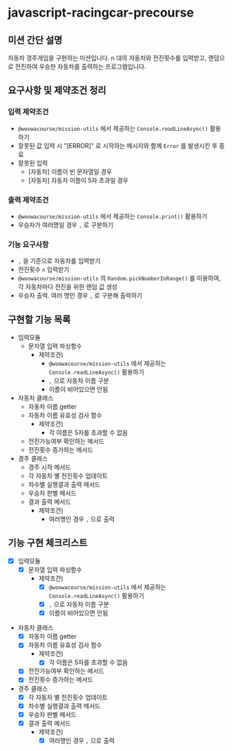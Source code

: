 # javascript-racingcar-precourse

## 미션 간단 설명

자동차 경주게임을 구현하는 미션입니다. n 대의 자동차와 전진횟수를 입력받고, 랜덤으로 전진하여 우승한 자동차를 출력하는 프로그램입니다.

## 요구사항 및 제약조건 정리

### 입력 제약조건

- `@woowacourse/mission-utils` 에서 제공하는 `Console.readLineAsync()` 활용하기
- 잘못된 값 입력 시 "\[ERROR]" 로 시작하는 메시지와 함께 `Error` 를 발생시킨 후 종료
- 잘못된 입력
  - \[자동차] 이름이 빈 문자열일 경우
  - \[자동차] 자동차 이름이 5자 초과일 경우

### 출력 제약조건

- `@woowacourse/mission-utils` 에서 제공하는 `Console.print()` 활용하기
- 우승자가 여러명일 경우 `,` 로 구분하기

### 기능 요구사항

- `,` 을 기준으로 자동차를 입력받기
- 전진횟수 `n` 입력받기
- `@woowacourse/mission-utils` 의 `Random.pickNumberInRange()` 를 이용하여, 각 자동차마다 전진을 위한 랜덤 값 생성
- 우승자 출력. 여러 명인 경우 `,` 로 구분해 출력하기

## 구현할 기능 목록

- 입력모듈
  - 문자열 입력 파싱함수
    - 제약조건)
      - `@woowacourse/mission-utils` 에서 제공하는 `Console.readLineAsync()` 활용하기
      - `,` 으로 자동차 이름 구분
      - 이름이 비어있으면 안됨
- 자동차 클래스
  - 자동차 이름 getter
  - 자동차 이름 유효성 검사 함수
    - 제약조건)
      - 각 이름은 5자를 초과할 수 없음
  - 전진가능여부 확인하는 메서드
  - 전진횟수 증가하는 메서드
- 경주 클래스
  - 경주 시작 메서드
  - 각 자동차 별 전진횟수 업데이트
  - 차수별 실행결과 출력 메서드
  - 우승자 판별 메서드
  - 결과 출력 메서드
    - 제약조건)
      - 여러명인 경우 `,` 으로 출력

## 기능 구현 체크리스트

- [x] 입력모듈
  - [x] 문자열 입력 파싱함수
    - 제약조건)
      - [x] `@woowacourse/mission-utils` 에서 제공하는 `Console.readLineAsync()` 활용하기
      - [x] `,` 으로 자동차 이름 구분
      - [x] 이름이 비어있으면 안됨
- 자동차 클래스
  - [x] 자동차 이름 getter
  - [x] 자동차 이름 유효성 검사 함수
    - 제약조건)
      - [x] 각 이름은 5자를 초과할 수 없음
  - [x] 전진가능여부 확인하는 메서드
  - [x] 전진횟수 증가하는 메서드
- 경주 클래스
  - [x] 각 자동차 별 전진횟수 업데이트
  - [x] 차수별 실행결과 출력 메서드
  - [x] 우승자 판별 메서드
  - [x] 결과 출력 메서드
    - 제약조건)
      - [x] 여러명인 경우 `,` 으로 출력
